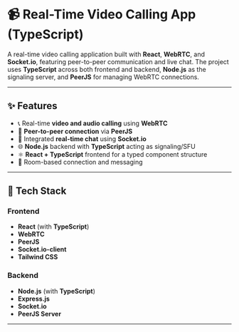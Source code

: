 # 📹 Real-Time Video Calling App (TypeScript)

A real-time video calling application built with **React**, **WebRTC**, and **Socket.io**, featuring peer-to-peer communication and live chat. The project uses **TypeScript** across both frontend and backend, **Node.js** as the signaling server, and **PeerJS** for managing WebRTC connections.

---

## ✨ Features

- 📞 Real-time **video and audio calling** using **WebRTC**
- 🔁 **Peer-to-peer connection** via **PeerJS**
- 💬 Integrated **real-time chat** using **Socket.io**
- 🌐 **Node.js** backend with **TypeScript** acting as signaling/SFU
- ⚛️ **React + TypeScript** frontend for a typed component structure
- 👥 Room-based connection and messaging

---

## 🧰 Tech Stack

### Frontend
- **React** (with **TypeScript**)
- **WebRTC**
- **PeerJS**
- **Socket.io-client**
- **Tailwind CSS** 

### Backend
- **Node.js** (with **TypeScript**)
- **Express.js**
- **Socket.io**
- **PeerJS Server**

---
